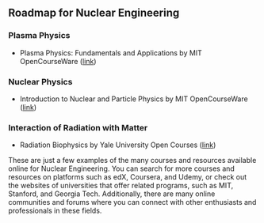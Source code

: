 
## Roadmap for Nuclear Engineering

### Plasma Physics

-   Plasma Physics: Fundamentals and Applications by  MIT OpenCourseWare  ([link](https://ocw.mit.edu/courses/plasma-physics-and-fusion-engineering/22-611j-plasma-physics-fundamentals-fall-2004/))

### Nuclear Physics

-   Introduction to Nuclear and  Particle Physics  by MIT OpenCourseWare ([link](https://ocw.mit.edu/courses/physics/8-033-relativistic-quantum-field-theory-iii-fall-2007/lecture-notes/))

### Interaction of Radiation with Matter

-   Radiation Biophysics by Yale University Open Courses ([link](https://oyc.yale.edu/biomedical-engineering/bmme-510))

These are just a few examples of the many courses and resources available online for Nuclear Engineering. You can search for more courses and resources on platforms such as edX,  Coursera, and  Udemy, or check out the websites of universities that offer related programs, such as  MIT, Stanford, and Georgia Tech. Additionally, there are many  online communities  and forums where you can connect with other enthusiasts and professionals in these fields.

